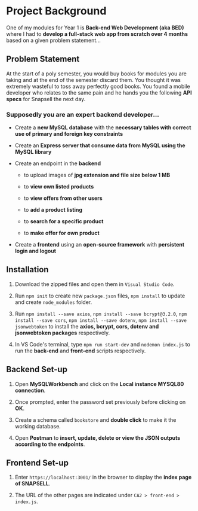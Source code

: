 # Project Background
One of my modules for Year 1 is **Back-end Web Development (aka BED)** where I had to **develop a full-stack web app from scratch over 4 months** based on a given problem statement...

## Problem Statement

At the start of a poly semester, you would buy books for modules you are taking and at the end of the semester discard them. You thought it was extremely wasteful to toss away perfectly good books. You found a mobile developer who relates to the same pain and he hands you the following **API specs** for Snapsell the next day. 

### Supposedly you are an expert backend developer...

- Create a **new MySQL database** with the **necessary tables with correct use of primary and foreign key constraints**

- Create an **Express server that consume data from MySQL using the MySQL library**

- Create an endpoint in the **backend** 

  - to upload images of **jpg extension and file size below 1 MB**
  
  - to **view own listed products**
  
  -	to **view offers from other users**
  
  -	to **add a product listing**  
  
  -	to **search for a specific product**
  
  -	to **make offer for own product**
  
- Create a **frontend** using an **open-source framework** with **persistent login and logout**

## Installation 

1. Download the zipped files and open them in `Visual Studio Code`.

2. Run `npm init` to create new `package.json` files, `npm install` to update and create `node_modules` folder. 

3. Run `npm install --save axios`, `npm install --save bcrypt@3.2.0`, `npm install --save cors`, `npm install --save dotenv`, `npm install --save jsonwebtoken` to install the **axios, bcrypt, cors, dotenv and jsonwebtoken packages** respectively. 
    
4. In VS Code's terminal, type `npm run start-dev` and `nodemon index.js` to run the **back-end** and **front-end** scripts respectively.

## Backend Set-up

1. Open **MySQLWorkbench** and click on the **Local instance MYSQL80 connection**. 

2. Once prompted, enter the password set previously before clicking on **OK**. 

3. Create a schema called `bookstore` and **double click** to make it the working database.

4. Open **Postman** to **insert, update, delete or view the JSON outputs according to the endpoints**.

## Frontend Set-up

1. Enter `https://localhost:3001/` in the browser to display the **index page of SNAPSELL**.

2. The URL of the other pages are indicated under `CA2 > front-end > index.js`. 
